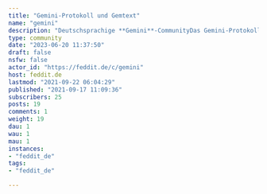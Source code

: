 ```yaml
---
title: "Gemini-Protokoll und Gemtext" 
name: "gemini"
description: "Deutschsprachige **Gemini**-CommunityDas Gemini-Protokoll ist ein Netzwerkprotokoll zum verschlüsselten Abrufen von Dokumenten über das Internet, das Einfachheit, Datenschutz und textorientierte Inhalte in den Vordergrund stellt.- [Was ist Gemini?](https://was-ist-gemini.de/)- [Was ist der Geminispace?](https://de.wikipedia.org/wiki/Geminispace)"
type: community
date: "2023-06-20 11:37:50"
draft: false
nsfw: false
actor_id: "https://feddit.de/c/gemini"
host: feddit.de
lastmod: "2021-09-22 06:04:29"
published: "2021-09-17 11:09:36"
subscribers: 25
posts: 19
comments: 1
weight: 19
dau: 1
wau: 1
mau: 1
instances:
- "feddit_de"
tags: 
- "feddit_de"

---
```

